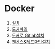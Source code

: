 Docker
======================

1. [설치](http://jhjjang.github.io/docker/setup)
2. [도커파일](http://jhjjang.github.io/docker/file)
3. [도커로 Gitlab설치](http://jhjjang.github.io/docker/gitlab)
4. [젠킨스&레드마인설치](http://jhjjang.github.io/docker/install_jenkins_redmine)
